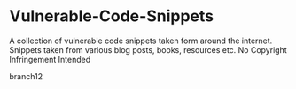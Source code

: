 # Vulnerable-Code-Snippets

A collection of vulnerable code snippets taken form around the internet. Snippets taken from various blog posts, books, resources etc. No Copyright Infringement Intended

branch12
